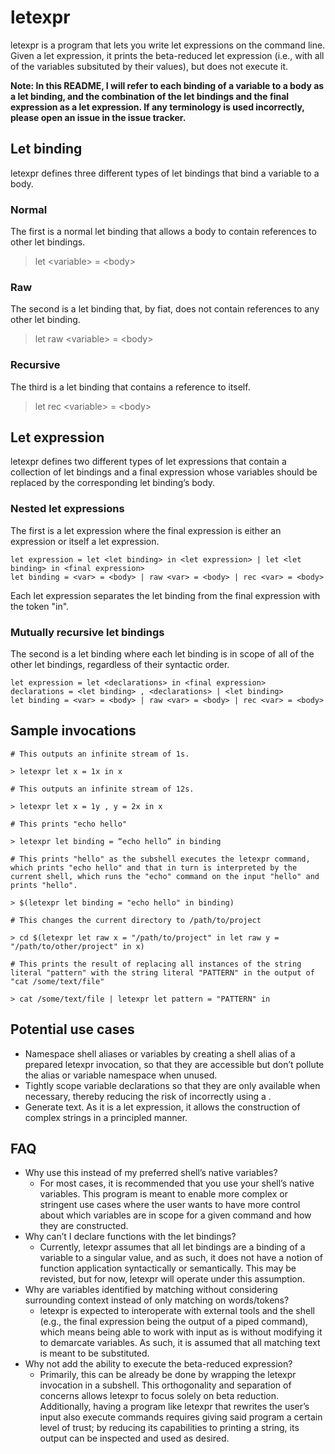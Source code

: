 # letexpr

letexpr is a program that lets you write let expressions on the command line. Given a let expression, it prints the beta-reduced let expression (i.e., with all of the variables subsituted by their values), but does not execute it.

**Note: In this README, I will refer to each binding of a variable to a body as a let binding, and the combination of the let bindings and the final expression as a let expression. If any terminology is used incorrectly, please open an issue in the issue tracker.**

## Let binding

letexpr defines three different types of let bindings that bind a variable to a body.

### Normal

The first is a normal let binding that allows a body to contain references to other let bindings.

> let \<variable\> = \<body\>

### Raw

The second is a let binding that, by fiat, does not contain references to any other let binding.

> let raw \<variable\> = \<body\>

### Recursive

The third is a let binding that contains a reference to itself.

> let rec \<variable\> = \<body\>

## Let expression

letexpr defines two different types of let expressions that contain a collection of let bindings and a final expression whose variables should be replaced by the corresponding let binding’s body.

### Nested let expressions

The first is a let expression where the final expression is either an expression or itself a let expression.

```
let expression = let <let binding> in <let expression> | let <let binding> in <final expression>
let binding = <var> = <body> | raw <var> = <body> | rec <var> = <body>
```

Each let expression separates the let binding from the final expression with the token "in".

### Mutually recursive let bindings

The second is a let binding where each let binding is in scope of all of the other let bindings, regardless of their syntactic order.

```
let expression = let <declarations> in <final expression>
declarations = <let binding> , <declarations> | <let binding>
let binding = <var> = <body> | raw <var> = <body> | rec <var> = <body>
```

## Sample invocations
```
# This outputs an infinite stream of 1s.

> letexpr let x = 1x in x
```
```
# This outputs an infinite stream of 12s.

> letexpr let x = 1y , y = 2x in x
```
```
# This prints "echo hello"

> letexpr let binding = “echo hello” in binding
```
```
# This prints "hello" as the subshell executes the letexpr command, which prints "echo hello" and that in turn is interpreted by the current shell, which runs the "echo" command on the input "hello" and prints "hello".

> $(letexpr let binding = "echo hello" in binding)
```
```
# This changes the current directory to /path/to/project

> cd $(letexpr let raw x = "/path/to/project" in let raw y = "/path/to/other/project" in x)
```
```
# This prints the result of replacing all instances of the string literal "pattern" with the string literal "PATTERN" in the output of "cat /some/text/file"

> cat /some/text/file | letexpr let pattern = "PATTERN" in
```

## Potential use cases
- Namespace shell aliases or variables by creating a shell alias of a prepared letexpr invocation, so that they are accessible but don’t pollute the alias or variable namespace when unused.
- Tightly scope variable declarations so that they are only available when necessary, thereby reducing the risk of incorrectly using a .
- Generate text. As it is a let expression, it allows the construction of complex strings in a principled manner.

## FAQ
- Why use this instead of my preferred shell’s native variables?
  - For most cases, it is recommended that you use your shell’s native variables. This program is meant to enable more complex or stringent use cases where the user wants to have more control about which variables are in scope for a given command and how they are constructed.
- Why can’t I declare functions with the let bindings?
  - Currently, letexpr assumes that all let bindings are a binding of a variable to a singular value, and as such, it does not have a notion of function application syntactically or semantically. This may be revisted, but for now, letexpr will operate under this assumption.
- Why are variables identified by matching without considering surrounding context instead of only matching on words/tokens?
  - letexpr is expected to interoperate with external tools and the shell (e.g., the final expression being the output of a piped command), which means being able to work with input as is without modifying it to demarcate variables. As such, it is assumed that all matching text is meant to be substituted.
- Why not add the ability to execute the beta-reduced expression?
  - Primarily, this can be already be done by wrapping the letexpr invocation in a subshell. This orthogonality and separation of concerns allows letexpr to focus solely on beta reduction. Additionally, having a program like letexpr that rewrites the user’s input also execute commands requires giving said program a certain level of trust; by reducing its capabilities to printing a string, its output can be inspected and used as desired.

